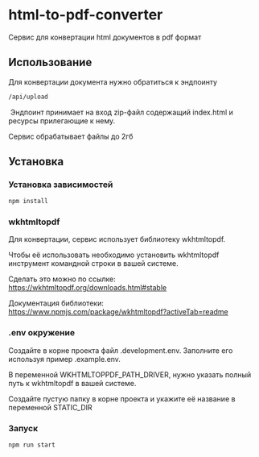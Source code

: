 # html-to-pdf-converter

Сервис для конвертации html документов в pdf формат

## Использование

Для конвертации документа нужно обратиться к эндпоинту 

```bash
/api/upload
```
​
Эндпоинт принимает на вход zip-файл содержащий index.html и ресурсы прилегающие к нему.

Сервис обрабатывает файлы до 2гб

## Установка

### Установка зависимостей

```bash
npm install
```

### wkhtmltopdf

Для конвертации, сервис использует библиотеку wkhtmltopdf. 

Чтобы её использовать необходимо установить wkhtmltopdf инструмент командной строки в вашей системе.

Сделать это можно по ссылке: https://wkhtmltopdf.org/downloads.html#stable

Документация библиотеки: https://www.npmjs.com/package/wkhtmltopdf?activeTab=readme

### .env окружение

Создайте в корне проекта файл .development.env. Заполните его используя пример .example.env.

В переменной WKHTMLTOPPDF_PATH_DRIVER, нужно указать полный путь к wkhtmltopdf в вашей системе.

Создайте пустую папку в корне проекта и укажите её название в переменной STATIC_DIR

### Запуск

```bash
npm run start
```
